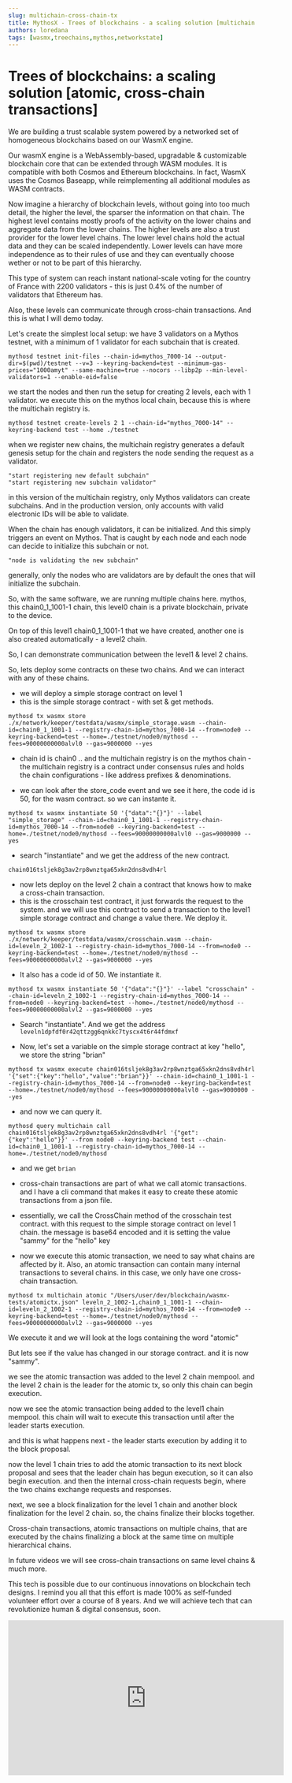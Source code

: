 ```yaml
---
slug: multichain-cross-chain-tx
title: MythosX - Trees of blockchains - a scaling solution [multichain elective state syncing]
authors: loredana
tags: [wasmx,treechains,mythos,networkstate]
---
```


# Trees of blockchains: a scaling solution [atomic, cross-chain transactions]

We are building a trust scalable system powered by a networked set of homogeneous blockchains based on our WasmX engine.

Our wasmX engine is a WebAssembly-based, upgradable & customizable blockchain core that can be extended through WASM modules. It is compatible with both Cosmos and Ethereum blockchains. In fact, WasmX uses the Cosmos Baseapp, while reimplementing all additional modules as WASM contracts.

<!-- truncate -->

Now imagine a hierarchy of blockchain levels, without going into too much detail, the higher the level, the sparser the information on that chain. The highest level contains mostly proofs of the activity on the lower chains and aggregate data from the lower chains. The higher levels are also a trust provider for the lower level chains.
The lower level chains hold the actual data and they can be scaled independently.
Lower levels can have more independence as to their rules of use and they can eventually choose wether or not to be part of this hierarchy.

This type of system can reach instant national-scale voting for the country of France with 2200 validators - this is just 0.4% of the number of validators that Ethereum has.

Also, these levels can communicate through cross-chain transactions. And this is what I will demo today.

Let's create the simplest local setup: we have 3 validators on a Mythos testnet, with a minimum of 1 validator for each subchain that is created.

```
mythosd testnet init-files --chain-id=mythos_7000-14 --output-dir=$(pwd)/testnet --v=3 --keyring-backend=test --minimum-gas-prices="1000amyt" --same-machine=true --nocors --libp2p --min-level-validators=1 --enable-eid=false
```

we start the nodes and then run the setup for creating 2 levels, each with 1 validator. we execute this on the mythos local chain, because this is where the multichain registry is.

```
mythosd testnet create-levels 2 1 --chain-id="mythos_7000-14" --keyring-backend test --home ./testnet
```

when we register new chains, the multichain registry generates a default genesis setup for the chain and registers the node sending the request as a validator.

```
"start registering new default subchain"
"start registering new subchain validator"
```

in this version of the multichain registry, only Mythos validators can create subchains. And in the production version, only accounts with valid electronic IDs will be able to validate.

When the chain has enough validators, it can be initialized. And this simply triggers an event on Mythos. That is caught by each node and each node can decide to initialize this subchain or not.

```
"node is validating the new subchain"
```

generally, only the nodes who are validators are by default the ones that will initialize the subchain.

So, with the same software, we are running multiple chains here. mythos, this chain0_1_1001-1 chain, this level0 chain is a private blockchain, private to the device.

On top of this level1 chain0_1_1001-1 that we have created, another one is also created automatically - a level2 chain.

So, I can demonstrate communication between the level1 & level 2 chains.

So, lets deploy some contracts on these two chains. And we can interact with any of these chains.


* we will deploy a simple storage contract on level 1
* this is the simple storage contract - with set & get methods.

```
mythosd tx wasmx store ./x/network/keeper/testdata/wasmx/simple_storage.wasm --chain-id=chain0_1_1001-1 --registry-chain-id=mythos_7000-14 --from=node0 --keyring-backend=test --home=./testnet/node0/mythosd --fees=90000000000alvl0 --gas=9000000 --yes
```

* chain id is chain0 .. and the multichain registry is on the mythos chain - the multichain registry is a contract under consensus rules and holds the chain configurations - like address prefixes & denominations.

* we can look after the store_code event and we see it here, the code id is 50, for the wasm contract. so we can instante it.

```
mythosd tx wasmx instantiate 50 '{"data":"{}"}' --label "simple_storage" --chain-id=chain0_1_1001-1 --registry-chain-id=mythos_7000-14 --from=node0 --keyring-backend=test --home=./testnet/node0/mythosd --fees=90000000000alvl0 --gas=9000000 --yes
```

* search "instantiate" and we get the address of the new contract.

```
chain016tsljek8g3av2rp8wnztga65xkn2dns8vdh4rl
```

* now lets deploy on the level 2 chain a contract that knows how to make a cross-chain transaction.
* this is the crosschain test contract, it just forwards the request to the system. and we will use this contract to send a transaction to the level1 simple storage contract and change a value there. We deploy it.

```
mythosd tx wasmx store ./x/network/keeper/testdata/wasmx/crosschain.wasm --chain-id=leveln_2_1002-1 --registry-chain-id=mythos_7000-14 --from=node0 --keyring-backend=test --home=./testnet/node0/mythosd --fees=90000000000alvl2 --gas=9000000 --yes
```

* It also has a code id of 50. We instantiate it.

```
mythosd tx wasmx instantiate 50 '{"data":"{}"}' --label "crosschain" --chain-id=leveln_2_1002-1 --registry-chain-id=mythos_7000-14 --from=node0 --keyring-backend=test --home=./testnet/node0/mythosd --fees=90000000000alvl2 --gas=9000000 --yes
```

* Search "instantiate". And we get the address `leveln1dpfdf0r42qttzgg6qnkkc7tyscx4t6r44fdmxf`

* Now, let's set a variable on the simple storage contract at key "hello", we store the string "brian"

```
mythosd tx wasmx execute chain016tsljek8g3av2rp8wnztga65xkn2dns8vdh4rl '{"set":{"key":"hello","value":"brian"}}' --chain-id=chain0_1_1001-1 --registry-chain-id=mythos_7000-14 --from=node0 --keyring-backend=test --home=./testnet/node0/mythosd --fees=90000000000alvl0 --gas=9000000 --yes
```

* and now we can query it.

```
mythosd query multichain call chain016tsljek8g3av2rp8wnztga65xkn2dns8vdh4rl '{"get":{"key":"hello"}}' --from node0 --keyring-backend test --chain-id=chain0_1_1001-1 --registry-chain-id=mythos_7000-14 --home=./testnet/node0/mythosd
```

* and we get `brian`

* cross-chain transactions are part of what we call atomic transactions. and I have a cli command that makes it easy to create these atomic transactions from a json file.

* essentially, we call the CrossChain method of the crosschain test contract. with this request to the simple storage contract on level 1 chain. the message is base64 encoded and it is setting the value "sammy" for the "hello" key

* now we execute this atomic transaction, we need to say what chains are affected by it. Also, an atomic transaction can contain many internal transactions to several chains. in this case, we only have one cross-chain transaction.

```
mythosd tx multichain atomic "/Users/user/dev/blockchain/wasmx-tests/atomictx.json" leveln_2_1002-1,chain0_1_1001-1 --chain-id=leveln_2_1002-1 --registry-chain-id=mythos_7000-14 --from=node0 --keyring-backend=test --home=./testnet/node0/mythosd --fees=90000000000alvl2 --gas=9000000 --yes
```

We execute it and we will look at the logs containing the word "atomic"

But lets see if the value has changed in our storage contract. and it is now "sammy".

we see the atomic transaction was added to the level 2 chain mempool. and the level 2 chain is the leader for the atomic tx, so only this chain can begin execution.

now we see the atomic transaction being added to the level1 chain mempool. this chain will wait to execute this transaction until after the leader starts execution.

and this is what happens next - the leader starts execution by adding it to the block proposal.

now the level 1 chain tries to add the atomic transaction to its next block proposal and sees that the leader chain has begun execution, so it can also begin execution.
and then the internal cross-chain requests begin, where the two chains exchange requests and responses.

next, we see a block finalization for the level 1 chain and another block finalization for the level 2 chain.
so, the chains finalize their blocks together.

Cross-chain transactions, atomic transactions on multiple chains, that are executed by the chains finalizing a block at the same time on multiple hierarchical chains.

In future videos we will see cross-chain transactions on same level chains & much more.

This tech is possible due to our continuous innovations on blockchain tech designs. I remind you all that this effort is made 100% as self-funded volunteer effort over a course of 8 years. And we will achieve tech that can revolutionize human & digital consensus, soon.



<iframe width="560" height="315" src="https://www.youtube.com/embed/6wcV7OeReeQ?si=Z8_KmI54gRde8TEz" title="YouTube video player" frameborder="0" allow="accelerometer; autoplay; clipboard-write; encrypted-media; gyroscope; picture-in-picture; web-share" referrerpolicy="strict-origin-when-cross-origin" allowfullscreen></iframe>
